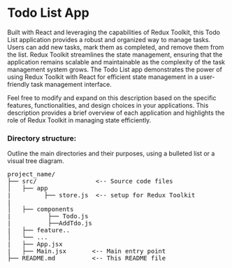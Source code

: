 # Todo List App
Built with React and leveraging the capabilities of Redux Toolkit, this Todo List application provides a robust and organized way to manage tasks. Users can add new tasks, mark them as completed, and remove them from the list. Redux Toolkit streamlines the state management, ensuring that the application remains scalable and maintainable as the complexity of the task management system grows. The Todo List app demonstrates the power of using Redux Toolkit with React for efficient state management in a user-friendly task management interface.

Feel free to modify and expand on this description based on the specific features, functionalities, and design choices in your applications. This description provides a brief overview of each application and highlights the role of Redux Toolkit in managing state efficiently.

<h3 style="font:bold">Directory structure:</h3>
Outline the main directories and their purposes, using a bulleted list or a visual tree diagram.
<pre>
project_name/
├── src/                &lt;-- Source code files
│   ├── app   
|         ├── store.js  &lt;-- setup for Redux Toolkit
|
│   ├── components
|          ├── Todo.js
|          ├──AddTdo.js
|   ├── feature..
│   └── ...
|   ├── App.jsx 
|   ├── Main.jsx       &lt;-- Main entry point
├── README.md          &lt;-- This README file
</pre>
